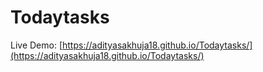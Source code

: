# Todaytasks

Live Demo: [https://adityasakhuja18.github.io/Todaytasks/](https://adityasakhuja18.github.io/Todaytasks/)

